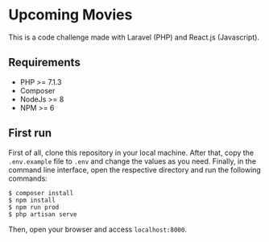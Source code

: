 # Upcoming Movies

This is a code challenge made with Laravel (PHP) and React.js (Javascript).

## Requirements
* PHP >= 7.1.3
* Composer
* NodeJs >= 8
* NPM >= 6

## First run
First of all, clone this repository in your local machine. After that, copy the `.env.example` file to `.env` and change the values as you need. Finally, in the command line interface, open the respective directory and run the following commands:

```
$ composer install
$ npm install
$ npm run prod
$ php artisan serve
```

Then, open your browser and access `localhost:8000`.
